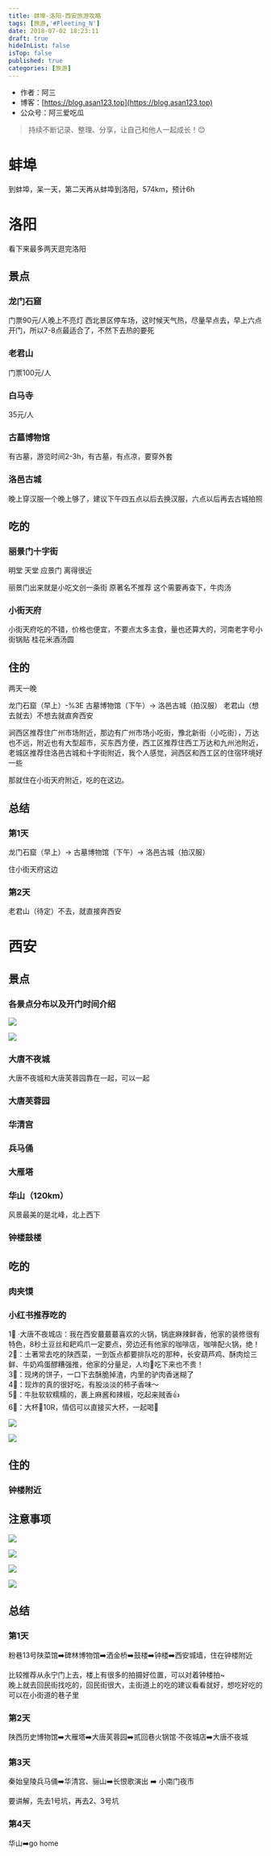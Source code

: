 ```yaml
---
title: 蚌埠-洛阳-西安旅游攻略
tags: [旅游,'#Fleeting_N']
date: 2018-07-02 18:23:11
draft: true
hideInList: false
isTop: false
published: true
categories: [旅游]
---
```


- 作者：阿三
- 博客：[https://blog.asan123.top](https://blog.asan123.top)
- 公众号：阿三爱吃瓜

> 持续不断记录、整理、分享，让自己和他人一起成长！😊


# 蚌埠

到蚌埠，呆一天，第二天再从蚌埠到洛阳，574km，预计6h

# 洛阳

看下来最多两天逛完洛阳

## 景点

### 龙门石窟

门票90元/人晚上不亮灯
西北景区停车场，这时候天气热，尽量早点去，早上六点开门，所以7-8点最适合了，不然下去热的要死

### 老君山

门票100元/人

### 白马寺

35元/人

### 古墓博物馆

有古墓，游览时间2-3h，有古墓，有点凉，要穿外套

### 洛邑古城

晚上穿汉服一个晚上够了，建议下午四五点以后去换汉服，六点以后再去古城拍照

## 吃的

### 丽景门十字街

明堂 天堂 应景门 离得很近

丽景门出来就是小吃文创一条街
原著名不推荐
这个需要再查下，牛肉汤

### 小街天府

小街天府吃的不错，价格也便宜，不要点太多主食，量也还算大的，河南老字号小街锅贴
桂花米酒汤圆


## 住的

两天一晚

龙门石窟（早上）-%3E 古墓博物馆（下午）-> 洛邑古城（拍汉服）
老君山（想去就去）不想去就直奔西安

涧西区推荐住广州市场附近，那边有广州市场小吃街，豫北新街（小吃街），万达也不远，附近也有大型超市，买东西方便，西工区推荐住西工万达和九州池附近，老城区推荐住洛邑古城和十字街附近，我个人感觉，涧西区和西工区的住宿环境好一些

那就住在小街天府附近，吃的在这边。

## 总结

### 第1天

龙门石窟（早上）-> 古墓博物馆（下午）-> 洛邑古城（拍汉服）

住小街天府这边

### 第2天

老君山（待定）不去，就直接奔西安


# 西安

## 景点

### 各景点分布以及开门时间介绍

![](https://weimgpub.oss-cn-hangzhou.aliyuncs.com/img/202307021757986.png)


![](https://weimgpub.oss-cn-hangzhou.aliyuncs.com/img/202307021753662.png)


### 大唐不夜城

大唐不夜城和大唐芙蓉园靠在一起，可以一起

### 大唐芙蓉园

### 华清宫

### 兵马俑

### 大雁塔

### 华山（120km）

风景最美的是北峰，北上西下


### 钟楼鼓楼


## 吃的

### 肉夹馍

### 小红书推荐吃的

1⃣️ ·大唐不夜城店：我在西安蕞蕞蕞喜欢的火锅，锅底麻辣鲜香，他家的装修很有特色，8秒土豆丝和耙鸡爪一定要点，旁边还有他家的咖啡店，咖啡配火锅，绝！  
2⃣️：土著常去吃的陕西菜，一到饭点都要排队吃的那种，长安葫芦鸡、酥肉烩三鲜、牛奶鸡蛋醪糟强推，他家的分量足，人均💸吃下来也不贵！  
3⃣️：现烤的饼子，一口下去酥脆掉渣，内里的驴肉香迷糊了  
4⃣️：现炸的真的很好吃，有股淡淡的柿子香味～  
5⃣️：牛肚软软糯糯的，裹上麻酱和辣椒，吃起来贼香👍  
6⃣️：大杯💸10R，情侣可以直接买大杯，一起喝🍻

![](https://weimgpub.oss-cn-hangzhou.aliyuncs.com/img/202307021754423.png)

![](https://weimgpub.oss-cn-hangzhou.aliyuncs.com/img/202307021759527.png)


## 住的

### 钟楼附近

## 注意事项

![](https://weimgpub.oss-cn-hangzhou.aliyuncs.com/img/202307021800079.png)

![](https://weimgpub.oss-cn-hangzhou.aliyuncs.com/img/202307021800761.png)


![](https://weimgpub.oss-cn-hangzhou.aliyuncs.com/img/202307021755279.png)

![](https://weimgpub.oss-cn-hangzhou.aliyuncs.com/img/202307021756655.png)


## 总结

### 第1天

粉巷13号陕菜馆➡️碑林博物馆➡️洒金桥➡️鼓楼➡️钟楼➡️西安城墙，住在钟楼附近

比较推荐从永宁门上去，楼上有很多的拍摄好位置，可以对着钟楼拍~  
晚上就去回民街找吃的，回民街很大，主街道上的吃的建议看看就好，想吃好吃的可以在小街道的巷子里  

### 第2天

陕西历史博物馆➡️大雁塔➡️大唐芙蓉园➡️贰回巷火锅馆·不夜城店➡️大唐不夜城  

### 第3天

秦始皇陵兵马俑➡️华清宫、骊山➡️长恨歌演出  ➡️ 小南门夜市

要讲解，先去1号坑，再去2、3号坑

### 第4天

华山➡️go home
